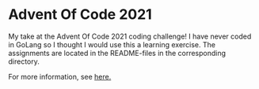 # Advent Of Code 2021

My take at the Advent Of Code 2021 coding challenge! I have never coded in GoLang so I thought I would use this a learning exercise. The assignments are located in the README-files in the corresponding directory.

For more information, see [here.](https://adventofcode.com/2021)
